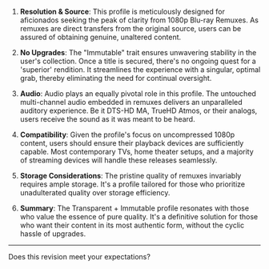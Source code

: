 
1. **Resolution & Source**: This profile is meticulously designed for aficionados seeking the peak of clarity from 1080p Blu-ray Remuxes. As remuxes are direct transfers from the original source, users can be assured of obtaining genuine, unaltered content.

2. **No Upgrades**: The "Immutable" trait ensures unwavering stability in the user's collection. Once a title is secured, there's no ongoing quest for a 'superior' rendition. It streamlines the experience with a singular, optimal grab, thereby eliminating the need for continual oversight.

3. **Audio**: Audio plays an equally pivotal role in this profile. The untouched multi-channel audio embedded in remuxes delivers an unparalleled auditory experience. Be it DTS-HD MA, TrueHD Atmos, or their analogs, users receive the sound as it was meant to be heard.

4. **Compatibility**: Given the profile's focus on uncompressed 1080p content, users should ensure their playback devices are sufficiently capable. Most contemporary TVs, home theater setups, and a majority of streaming devices will handle these releases seamlessly.

5. **Storage Considerations**: The pristine quality of remuxes invariably requires ample storage. It's a profile tailored for those who prioritize unadulterated quality over storage efficiency.

6. **Summary**: The Transparent + Immutable profile resonates with those who value the essence of pure quality. It's a definitive solution for those who want their content in its most authentic form, without the cyclic hassle of upgrades.

---

Does this revision meet your expectations?